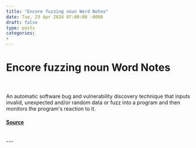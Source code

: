```yaml
---
title: "Encore fuzzing noun Word Notes"
date: Tue, 23 Apr 2024 07:00:00 -0000
draft: false
type: posts
categories: 
- 
---
```

# Encore fuzzing noun Word Notes

<br/>

<br/>
An automatic software bug and vulnerability discovery technique that inputs invalid, unexpected and/or random data or fuzz into a program and then monitors the program's reaction to it.

#### [Source](https://thecyberwire.com/podcasts/word-notes/28/notes)

<br/>
---
